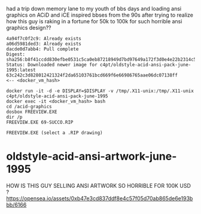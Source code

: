 had a trip down memory lane to my youth of bbs days and loading ansi graphics on ACiD and iCE inspired bbses from the 90s after trying to realize how this guy is raking in a fortune for 50k to 100k for such horrible ansi graphics design??


```
4a94f7c0f2c9: Already exists 
a06d5981ded3: Already exists 
dacde0d7abb4: Pull complete 
Digest: sha256:b8f41ccdd830efbe0531c5ca0eb87218949d7bd97649a172f3d0e4e22b2314c5
Status: Downloaded newer image for c4pt/oldstyle-acid-ansi-pack-june-1995:latest
63c242c3d828012421324f2da65103761bcd669f6e66986765aae06dc07138ff        <-- <docker_vm_hash>

```


```
docker run -it -d -e DISPLAY=$DISPLAY -v /tmp/.X11-unix:/tmp/.X11-unix c4pt/oldstyle-acid-ansi-pack-june-1995
docker exec -it <docker_vm_hash> bash
cd /acid-graphics
dosbox FREEVIEW.EXE
dir /p
FREEVIEW.EXE 69-SUCCO.RIP

FREEVIEW.EXE (select a .RIP drawing)
```

# oldstyle-acid-ansi-artwork-june-1995
HOW IS THIS GUY SELLING ANSI ARTWORK SO HORRIBLE FOR 100K USD ? https://opensea.io/assets/0xb47e3cd837ddf8e4c57f05d70ab865de6e193bbb/6166
